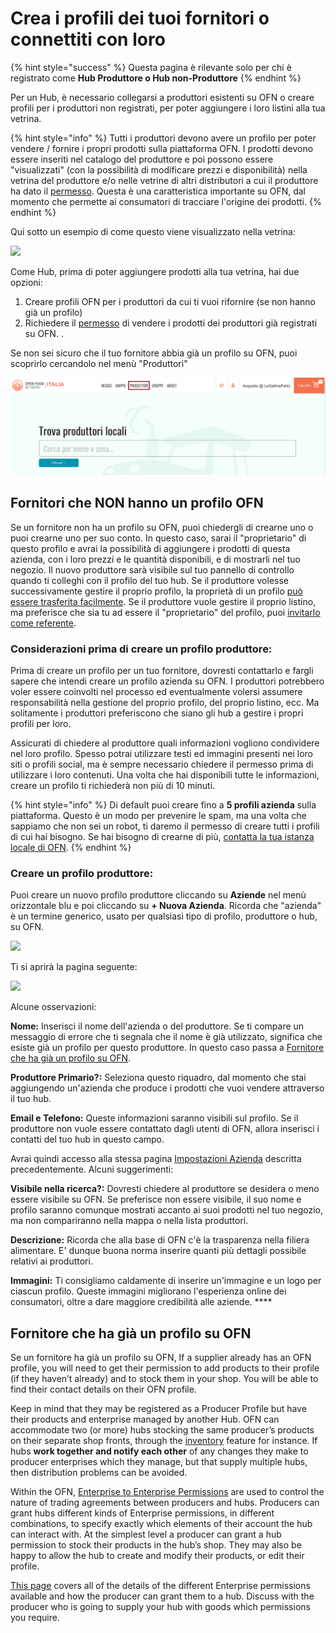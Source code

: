 # Crea i profili dei tuoi fornitori o connettiti con loro

{% hint style="success" %}
 Questa pagina è rilevante solo per chi è registrato come **Hub Produttore o Hub non-Produttore**
{% endhint %}

Per un Hub, è necessario collegarsi a produttori esistenti su OFN o creare profili per i produttori non registrati, per poter aggiungere i loro listini alla tua vetrina.

{% hint style="info" %}
Tutti i produttori devono avere un profilo per poter vendere / fornire i propri prodotti sulla piattaforma OFN. I prodotti devono essere inseriti nel catalogo del produttore e poi possono essere "visualizzati" \(con la possibilità di modificare prezzi e disponibilità\) nella vetrina del produttore e/o nelle vetrine di altri distributori a cui il produttore ha dato il [permesso](enterprise-to-enterprise-permissions-e2es.md). Questa è una caratteristica importante su OFN, dal momento che permette ai consumatori di tracciare l'origine dei prodotti. 
{% endhint %}

Qui sotto un esempio di come questo viene visualizzato nella vetrina:

![](../../.gitbook/assets/producernote.png)

Come Hub, prima di poter aggiungere prodotti alla tua vetrina, hai due opzioni: 

1. Creare profili OFN per i produttori da cui ti vuoi rifornire \(se non hanno già un profilo\)
2. Richiedere il [permesso](enterprise-to-enterprise-permissions-e2es.md) di vendere i prodotti dei produttori già registrati su OFN. .

Se non sei sicuro che il tuo fornitore abbia già un profilo su OFN, puoi scoprirlo cercandolo nel menù "Produttori"

![](../../.gitbook/assets/produttori.png)

## Fornitori che NON hanno un profilo OFN

Se un fornitore non ha un profilo su OFN, puoi chiedergli di crearne uno o puoi crearne uno per suo conto. In questo caso, sarai il "proprietario" di questo profilo e avrai la possibilità di aggiungere i prodotti di questa azienda, con i loro prezzi e le quantità disponibili, e di mostrarli nel tuo negozio. Il nuovo produttore sarà visibile sul tuo pannello di controllo quando ti colleghi con il profilo del tuo hub. Se il produttore volesse successivamente gestire il proprio profilo, la proprietà di un profilo [può essere trasferita facilmente](transfer-ownership.md). Se il produttore vuole gestire il proprio listino, ma preferisce che sia tu ad essere il "proprietario" del profilo, puoi [invitarlo come referente](enterprise-settings.md#users).

### Considerazioni prima di creare un profilo produttore:

Prima di creare un profilo per un tuo fornitore, dovresti contattarlo e fargli sapere che intendi creare un profilo azienda su OFN. I produttori potrebbero voler essere coinvolti nel processo ed eventualmente volersi assumere responsabilità nella gestione del proprio profilo, del proprio listino, ecc. Ma solitamente i produttori preferiscono che siano gli hub a gestire i propri profili per loro. 

Assicurati di chiedere al produttore quali informazioni vogliono condividere nel loro profilo. Spesso potrai utilizzare testi ed immagini presenti nei loro siti o profili social, ma è sempre necessario chiedere il permesso prima di utilizzare i loro contenuti. Una volta che hai disponibili tutte le informazioni, creare un profilo ti richiederà non più di 10 minuti. 

{% hint style="info" %}
Di default puoi creare fino a **5 profili azienda** sulla piattaforma. Questo è un modo per prevenire le spam, ma una volta che sappiamo che non sei un robot, ti daremo il permesso di creare tutti i profili di cui hai bisogno. Se hai bisogno di crearne di più,  [contatta la tua istanza locale di OFN](https://www.openfoodnetwork.org/find-your-local-open-food-network/).
{% endhint %}

### Creare un profilo produttore:

Puoi creare un nuovo profilo produttore cliccando su **Aziende** nel menù orizzontale blu e poi cliccando su **+ Nuova Azienda**. Ricorda che "azienda" è un termine generico, usato per qualsiasi tipo di profilo, produttore o hub, su OFN.

![](../../.gitbook/assets/new-enterprise.png)

Ti si aprirà la pagina seguente:

![](../../.gitbook/assets/newenterprise.jpg)

Alcune osservazioni:

**Nome:** Inserisci il nome dell'azienda o del produttore. Se ti compare un messaggio di errore che ti segnala che il nome è già utilizzato, significa che esiste già un profilo per questo produttore. In questo caso passa a [Fornitore che ha già un profilo su OFN](create-or-connect-with-your-supplying-producers.md#supplyingproducer).

**Produttore Primario?:** Seleziona questo riquadro, dal momento che stai aggiungendo un'azienda che produce i prodotti che vuoi vendere attraverso il tuo hub.

**Email e Telefono:** Queste informazioni saranno visibili sul profilo. Se il produttore non vuole essere contattato dagli utenti di OFN, allora inserisci i contatti del tuo hub in questo campo.

Avrai quindi accesso alla stessa pagina [Impostazioni Azienda](enterprise-settings.md) descritta precedentemente. Alcuni suggerimenti:

**Visibile nella ricerca?:** Dovresti chiedere al produttore se desidera o meno essere visibile su OFN. Se preferisce non essere visibile, il suo nome e profilo saranno comunque mostrati accanto ai suoi prodotti nel tuo negozio, ma non compariranno nella mappa o nella lista produttori. 

**Descrizione:** Ricorda che alla base di OFN c'è la trasparenza nella filiera alimentare. E' dunque buona norma inserire quanti più dettagli possibile relativi ai produttori. 

**Immagini:** Ti consigliamo caldamente di inserire un'immagine e un logo per ciascun profilo. Queste immagini migliorano l'esperienza online dei consumatori, oltre a dare maggiore credibilità alle aziende. ****

## Fornitore che ha già un profilo su OFN <a id="supplyingproducer"></a>

Se un fornitore ha già un profilo su OFN, If a supplier already has an OFN profile, you will need to get their permission to add products to their profile \(if they haven’t already\) and to stock them in your shop. You will be able to find their contact details on their OFN profile. 

Keep in mind that they may be registered as a Producer Profile but have their products and enterprise managed by another Hub. OFN can accommodate two \(or more\) hubs stocking the same producer’s products on their separate shop fronts, through the [inventory](../products-1/inventory-tool.md) feature for instance. If hubs **work together and notify each other** of any changes they make to producer enterprises which they manage, but that supply multiple hubs, then distribution problems can be avoided.

Within the OFN, [Enterprise to Enterprise Permissions](enterprise-to-enterprise-permissions-e2es.md) are used to control the nature of trading agreements between producers and hubs. Producers can grant hubs different kinds of Enterprise permissions, in different combinations, to specify exactly which elements of their account the hub can interact with. At the simplest level a producer can grant a hub permission to stock their products in the hub’s shop. They may also be happy to allow the hub to create and modify their products, or edit their profile.

[This page](enterprise-to-enterprise-permissions-e2es.md) covers all of the details of the different Enterprise permissions available and how the producer can grant them to a hub. Discuss with the producer who is going to supply your hub with goods which permissions you require. 

